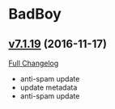# BadBoy

## [v7.1.19](https://github.com/funkydude/BadBoy/tree/v7.1.19) (2016-11-17) [](#top)
[Full Changelog](https://github.com/funkydude/BadBoy/compare/v7.1.18...v7.1.19)

- anti-spam update  
- update metadata  
- anti-spam update  
